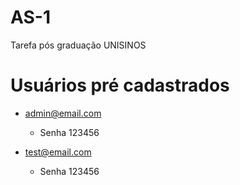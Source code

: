 # AS-1
Tarefa pós graduação UNISINOS

# Usuários pré cadastrados

* admin@email.com
  * Senha 123456

* test@email.com
  * Senha 123456
